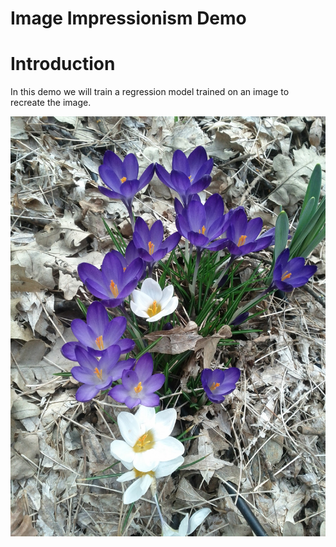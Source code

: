 Image Impressionism Demo
========================

# Introduction

In this demo we will train a regression model trained on an image to recreate the image.

![crocus](crocus.jpg)



